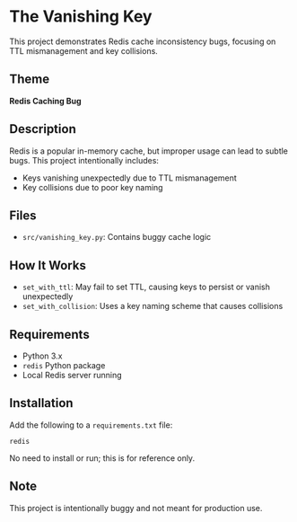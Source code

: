 # The Vanishing Key

This project demonstrates Redis cache inconsistency bugs, focusing on TTL mismanagement and key collisions.

## Theme
**Redis Caching Bug**

## Description
Redis is a popular in-memory cache, but improper usage can lead to subtle bugs. This project intentionally includes:
- Keys vanishing unexpectedly due to TTL mismanagement
- Key collisions due to poor key naming

## Files
- `src/vanishing_key.py`: Contains buggy cache logic

## How It Works
- `set_with_ttl`: May fail to set TTL, causing keys to persist or vanish unexpectedly
- `set_with_collision`: Uses a key naming scheme that causes collisions

## Requirements
- Python 3.x
- `redis` Python package
- Local Redis server running

## Installation
Add the following to a `requirements.txt` file:

```
redis
```

No need to install or run; this is for reference only.

## Note
This project is intentionally buggy and not meant for production use.
